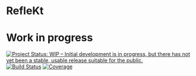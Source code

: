 # RefleKt
# Work in progress

[![Project Status: WIP – Initial development is in progress, but there has not yet been a stable, usable release suitable for the public.](https://www.repostatus.org/badges/latest/wip.svg)](https://www.repostatus.org/#wip)
[![Build Status](https://travis-ci.org/jensim/refleKtions.svg?branch=master)](https://travis-ci.org/jensim/refleKtions)
[![Coverage](https://sonarcloud.io/api/project_badges/measure?project=refleKtions&metric=coverage)](https://sonarcloud.io/dashboard?id=refleKtions)
